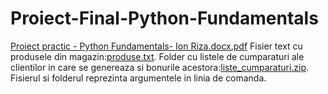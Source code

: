 # Proiect-Final-Python-Fundamentals
[Proiect practic - Python Fundamentals- Ion Riza.docx.pdf](https://github.com/Scarvonna/Proiect-Final-Python-Fundamentals/files/10901133/Proiect.practic.-.Python.Fundamentals-.Ion.Riza.docx.pdf)
Fisier text cu produsele din magazin:[produse.txt](https://github.com/beluflorentina/Proiect-Final-Python-Fundamentals/files/10937590/produse.txt).
Folder cu listele de cumparaturi ale clientilor in care se genereaza si bonurile acestora:[liste_cumparaturi.zip](https://github.com/beluflorentina/Proiect-Final-Python-Fundamentals/files/10937594/liste_cumparaturi.zip).
Fisierul si folderul reprezinta argumentele in linia de comanda.

